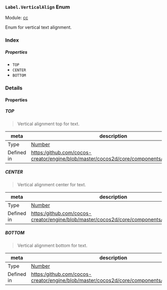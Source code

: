 ### `Label.VerticalAlign` Enum



Module: [cc](../modules/cc.md)




Enum for vertical text alignment.

### Index

##### Properties

  - `TOP`
  - `CENTER`
  - `BOTTOM`

### Details

#### Properties


##### TOP

> Vertical alignment top for text.

| meta | description |
|------|-------------|
| Type | <a href="https://developer.mozilla.org/en/JavaScript/Reference/Global_Objects/Number" class="crosslink external" target="_blank">Number</a> |
| Defined in | [https:/github.com/cocos-creator/engine/blob/master/cocos2d/core/components/CCLabel.js:58](https:/github.com/cocos-creator/engine/blob/master/cocos2d/core/components/CCLabel.js#L58) |



##### CENTER

> Vertical alignment center for text.

| meta | description |
|------|-------------|
| Type | <a href="https://developer.mozilla.org/en/JavaScript/Reference/Global_Objects/Number" class="crosslink external" target="_blank">Number</a> |
| Defined in | [https:/github.com/cocos-creator/engine/blob/master/cocos2d/core/components/CCLabel.js:63](https:/github.com/cocos-creator/engine/blob/master/cocos2d/core/components/CCLabel.js#L63) |



##### BOTTOM

> Vertical alignment bottom for text.

| meta | description |
|------|-------------|
| Type | <a href="https://developer.mozilla.org/en/JavaScript/Reference/Global_Objects/Number" class="crosslink external" target="_blank">Number</a> |
| Defined in | [https:/github.com/cocos-creator/engine/blob/master/cocos2d/core/components/CCLabel.js:68](https:/github.com/cocos-creator/engine/blob/master/cocos2d/core/components/CCLabel.js#L68) |


